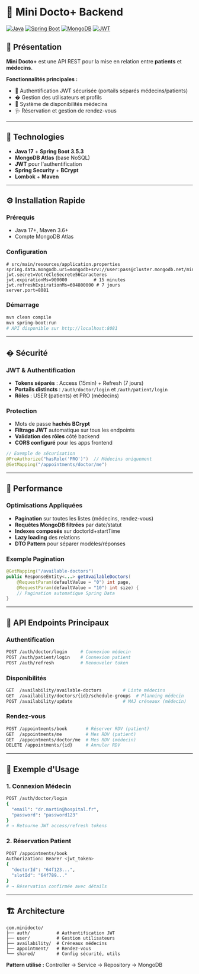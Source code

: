 # 🏥 Mini Docto+ Backend

[![Java](https://img.shields.io/badge/Java-17-orange.svg)](https://www.oracle.com/java/)
[![Spring Boot](https://img.shields.io/badge/Spring%20Boot-3.5.3-brightgreen.svg)](https://spring.io/projects/spring-boot)
[![MongoDB](https://img.shields.io/badge/MongoDB-Atlas-green.svg)](https://www.mongodb.com/atlas)
[![JWT](https://img.shields.io/badge/JWT-0.11.5-blue.svg)](https://github.com/jwtk/jjwt)

## 📝 Présentation

**Mini Docto+** est une API REST pour la mise en relation entre **patients** et **médecins**. 

**Fonctionnalités principales :**
- 🔐 Authentification JWT sécurisée (portails séparés médecins/patients)
- � Gestion des utilisateurs et profils
- 📅 Système de disponibilités médecins
- 🩺 Réservation et gestion de rendez-vous

---

## 🧰 Technologies

- **Java 17** + **Spring Boot 3.5.3**
- **MongoDB Atlas** (base NoSQL)
- **JWT** pour l'authentification
- **Spring Security** + **BCrypt**
- **Lombok** + **Maven**

---

## ⚙️ Installation Rapide

### Prérequis
- Java 17+, Maven 3.6+
- Compte MongoDB Atlas

### Configuration
```properties
# src/main/resources/application.properties
spring.data.mongodb.uri=mongodb+srv://user:pass@cluster.mongodb.net/minidoctoplus
jwt.secret=VotreCleSecrete56Caracteres
jwt.expirationMs=900000          # 15 minutes
jwt.refreshExpirationMs=604800000 # 7 jours
server.port=8081
```

### Démarrage
```bash
mvn clean compile
mvn spring-boot:run
# API disponible sur http://localhost:8081
```

---

## � Sécurité

### JWT & Authentification
- **Tokens séparés** : Access (15min) + Refresh (7 jours)
- **Portails distincts** : `/auth/doctor/login` et `/auth/patient/login`
- **Rôles** : USER (patients) et PRO (médecins)

### Protection
- Mots de passe **hachés BCrypt**
- **Filtrage JWT** automatique sur tous les endpoints
- **Validation des rôles** côté backend
- **CORS configuré** pour les apps frontend

```java
// Exemple de sécurisation
@PreAuthorize("hasRole('PRO')")  // Médecins uniquement
@GetMapping("/appointments/doctor/me")
```

---

## 🚀 Performance

### Optimisations Appliquées
- **Pagination** sur toutes les listes (médecins, rendez-vous)
- **Requêtes MongoDB filtrées** par date/statut
- **Indexes composés** sur doctorId+startTime
- **Lazy loading** des relations
- **DTO Pattern** pour séparer modèles/réponses

### Exemple Pagination
```java
@GetMapping("/available-doctors")
public ResponseEntity<...> getAvailableDoctors(
    @RequestParam(defaultValue = "0") int page,
    @RequestParam(defaultValue = "10") int size) {
    // Pagination automatique Spring Data
}
```

---

## 🔗 API Endpoints Principaux

### Authentification
```bash
POST /auth/doctor/login     # Connexion médecin
POST /auth/patient/login    # Connexion patient  
POST /auth/refresh          # Renouveler token
```

### Disponibilités
```bash
GET  /availability/available-doctors        # Liste médecins
GET  /availability/doctors/{id}/schedule-groups  # Planning médecin
POST /availability/update                   # MAJ créneaux (médecin)
```

### Rendez-vous
```bash
POST /appointments/book       # Réserver RDV (patient)
GET  /appointments/me         # Mes RDV (patient)
GET  /appointments/doctor/me  # Mes RDV (médecin)
DELETE /appointments/{id}     # Annuler RDV
```

---

## 📎 Exemple d'Usage

### 1. Connexion Médecin
```bash
POST /auth/doctor/login
{
  "email": "dr.martin@hospital.fr",
  "password": "password123"
}
# → Retourne JWT access/refresh tokens
```

### 2. Réservation Patient
```bash
POST /appointments/book
Authorization: Bearer <jwt_token>
{
  "doctorId": "64f123...",
  "slotId": "64f789..."
}
# → Réservation confirmée avec détails
```

---

## 🏗️ Architecture

```
com.minidocto/
├── auth/          # Authentification JWT
├── user/          # Gestion utilisateurs  
├── availability/  # Créneaux médecins
├── appointment/   # Rendez-vous
└── shared/        # Config sécurité, utils
```

**Pattern utilisé :** Controller → Service → Repository → MongoDB
